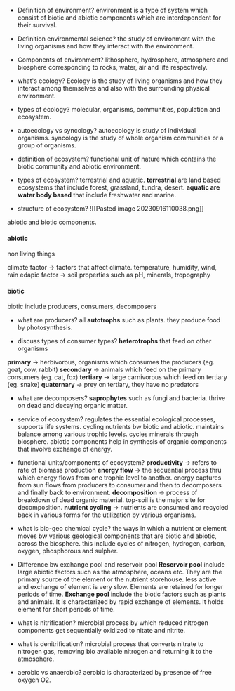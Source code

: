 - Definition of environment?
environment is a type of system which consist of biotic and abiotic components which are interdependent for their survival.

- Definition environmental science?
the study of environment with the living organisms and how they interact with the environment. 

- Components of environment?
lithosphere, hydrosphere, atmosphere and biosphere corresponding to rocks, water, air and life respectively.

- what's ecology?
Ecology is the study of living organisms and how they interact among themselves and also with the surrounding physical environment.

- types of ecology?
molecular, organisms, communities, population and ecosystem.

- autoecology vs syncology?
autoecology is study of individual organisms. syncology is the study of whole organism communities or a group of organisms.

- definition of ecosystem?
functional unit of nature which contains the biotic community and abiotic environment.

- types of ecosystem?
terrestrial and aquatic. **terrestrial** are land based ecosystems that include forest, grassland, tundra, desert.
**aquatic are water body based** that include freshwater and marine.

- structure of ecosystem?
![[Pasted image 20230916110038.png]]

abiotic and biotic components. 

#### abiotic
non living things

climate factor -> factors that affect climate.  temperature, humidity, wind, rain 
edapic factor -> soil properties such as pH, minerals, tropography

#### biotic
biotic include producers, consumers, decomposers

- what are producers?
all **autotrophs** such as plants. they produce food by photosynthesis. 

- discuss types of consumer types?
**heterotrophs** that feed on other organisms

**primary** -> herbivorous, organisms which consumes the producers (eg. goat, cow, rabbit)
**secondary** -> animals which feed on the primary consumers (eg. cat, fox)
**tertiary** -> large carnivorous which feed on tertiary (eg. snake)
**quaternary** -> prey on tertiary, they have no predators

- what are decomposers?
**saprophytes** such as fungi and bacteria. thrive on dead and decaying organic matter. 

- service of ecosystem?
regulates the essential ecological processes, supports life systems. 
cycling nutrients bw biotic and abiotic.
maintains balance among various trophic levels.
cycles minerals through biosphere.
abiotic components help in synthesis of organic components that involve exchange of energy.

- functional units/components of ecosystem?
**productivity** -> refers to rate of biomass production
**energy flow** -> the sequential process thru which energy flows from one trophic level to another. energy captures from sun flows from producers to consumer and then to decomposers and finally back to environment.
**decomposition** -> process of breakdown of dead organic material. top-soil is the major site for decomposition.
**nutrient cycling** -> nutrients are consumed and recycled back in various forms for the utilization by various organisms. 

- what is bio-geo chemical cycle?
the ways in which a nutrient or element moves bw various geological components that are biotic and abiotic, across the biosphere. 
this include cycles of nitrogen, hydrogen, carbon, oxygen, phosphorous and sulpher.

- Difference bw exchange pool and reservoir pool
**Reservoir pool** include large abiotic factors such as the atmosphere, oceans etc. They are the primary source of the element or the nutrient storehouse. less active and exchange of element is very slow. Elements are retained for longer periods of time.
**Exchange pool** include the biotic factors such as plants and animals. It is characterized by rapid exchange of elements. It holds element for short periods of time. 

- what is nitrification?
microbial process by which reduced nitrogen components get sequentially oxidized to nitate and nitrite.

- what is denitrification?
microbial process that converts nitrate to nitrogen gas, removing bio available nitrogen and returning it to the atmosphere.

- aerobic vs anaerobic?
aerobic is characterized by presence of free oxygen O2.

